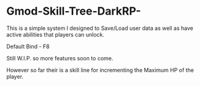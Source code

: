 # Gmod-Skill-Tree-DarkRP-
This is a simple system I designed to Save/Load user data as well as have active abilities that players can unlock.

Default Bind - F8

Still W.I.P. so more features soon to come.

However so far their is a skill line for incrementing the Maximum HP of the player.
